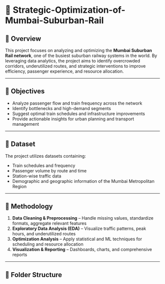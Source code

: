 # 🚉 Strategic-Optimization-of-Mumbai-Suburban-Rail

## 📌 Overview
This project focuses on analyzing and optimizing the **Mumbai Suburban Rail network**, one of the busiest suburban railway systems in the world. By leveraging data analytics, the project aims to identify overcrowded corridors, underutilized routes, and strategic interventions to improve efficiency, passenger experience, and resource allocation.

---

## 🎯 Objectives
- Analyze passenger flow and train frequency across the network  
- Identify bottlenecks and high-demand segments  
- Suggest optimal train schedules and infrastructure improvements  
- Provide actionable insights for urban planning and transport management  

---

## 📂 Dataset
The project utilizes datasets containing:
- Train schedules and frequency  
- Passenger volume by route and time  
- Station-wise traffic data  
- Demographic and geographic information of the Mumbai Metropolitan Region  

---

## 🔬 Methodology
1. **Data Cleaning & Preprocessing** – Handle missing values, standardize formats, aggregate relevant features  
2. **Exploratory Data Analysis (EDA)** – Visualize traffic patterns, peak hours, and underutilized routes  
3. **Optimization Analysis** – Apply statistical and ML techniques for scheduling and resource allocation  
4. **Visualization & Reporting** – Dashboards, charts, and comprehensive reports  

---

## 📁 Folder Structure


